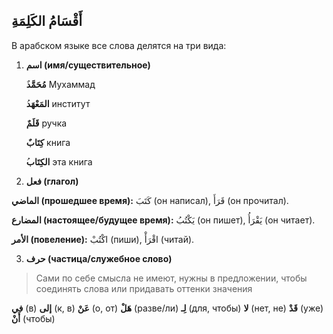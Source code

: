 ﻿ِأَقْسَامُ الكَلِمَة
---

В арабском языке все слова делятся на три вида:

1. **اسم (имя/существительное)**

   ٌ**مُحَمَّد**
   Мухаммад

   ُ**المَعْهَد**
   институт

   **قَلَمٌ**
   ручка

   **كِتَابٌ**
   книга

   ُ**الكِتَاب**
   эта книга


2. **فعل (глагол)**

**الماضي (прошедшее время):** كَتَبَ (он написал), قَرَأَ (он прочитал).

**المضارع (настоящее/будущее время):** يَكْتُبُ (он пишет), يَقْرَأُ (он читает).

**الأمر (повеление):** اكْتُبْ (пиши), اقْرَأْ (читай).

3. **حرف (частица/служебное слово)**

> Сами по себе смысла не имеют, нужны в предложении, чтобы соединять слова или придавать оттенки значения



**في** (в)
**إلى** (к, в)
**عَنْ** (о, от)
**هَلْ** (разве/ли)
**لِـ** (для, чтобы)
**لا** (нет, не)
**قَدْ** (уже)
**أَنْ** (чтобы)
   
